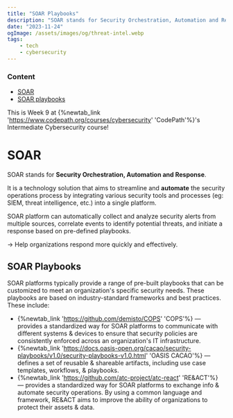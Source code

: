 ```yaml
---
title: "SOAR Playbooks"
description: "SOAR stands for Security Orchestration, Automation and Response. It is a technology solution that aims to streamline and automate the security operations process by integrating various security tools and processes (eg: SIEM, threat intelligence, etc.) into a single platform"
date: "2023-11-24"
ogImage: /assets/images/og/threat-intel.webp
tags:
    - tech
    - cybersecurity
---
```


### Content

-   [SOAR](#soar)
-   [SOAR playbooks](#soar-playbooks)

This is Week 9 at {%newtab_link 'https://www.codepath.org/courses/cybersecurity' 'CodePath'%}'s Intermediate Cybersecurity course!

# SOAR

SOAR stands for **Security Orchestration, Automation and Response**.

It is a technology solution that aims to streamline and **automate** the security operations process by integrating various security tools and processes (eg: SIEM, threat intelligence, etc.) into a single platform.

SOAR platform can automatically collect and analyze security alerts from multiple sources, correlate events to identify potential threats, and initiate a response based on pre-defined playbooks.

→ Help organizations respond more quickly and effectively.

## SOAR Playbooks

SOAR platforms typically provide a range of pre-built playbooks that can be customized to meet an organization's specific security needs.
These playbooks are based on industry-standard frameworks and best practices. These include:

- {%newtab_link 'https://github.com/demisto/COPS' 'COPS'%} — provides a standardized way for SOAR platforms to communicate with different systems & devices to ensure that security policies are consistently enforced across an organization's IT infrastructure.
-  {%newtab_link 'https://docs.oasis-open.org/cacao/security-playbooks/v1.0/security-playbooks-v1.0.html' 'OASIS CACAO'%} — defines a set of reusable & shareable artifacts, including use case templates, workflows, & playbooks.
-   {%newtab_link 'https://github.com/atc-project/atc-react' 'RE&ACT'%} — provides a standardized way for SOAR platforms to exchange info & automate security operations. By using a common language and framework, RE&ACT aims to improve the ability of organizations to protect their assets & data.

